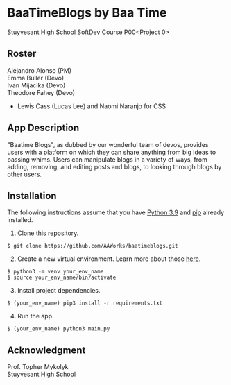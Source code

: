 # BaaTimeBlogs by Baa Time
Stuyvesant High School SoftDev Course P00&lt;Project 0>

## Roster
Alejandro Alonso (PM)<br>
Emma Buller (Devo)<br>
Ivan Mijacika (Devo)<br>
Theodore Fahey (Devo)

+ Lewis Cass (Lucas Lee) and Naomi Naranjo for CSS

## App Description
"Baatime Blogs", as dubbed by our wonderful team of devos, provides users with a platform on which they can share anything from big ideas to passing whims. Users can manipulate blogs in a variety of ways, from adding, removing, and editing posts and blogs, to looking through blogs by other users.

## Installation
The following instructions assume that you have [Python 3.9](https://www.python.org/downloads/ "Download Python") and [pip](https://pip.pypa.io/en/stable/installation. "Install pip") already installed.

1. Clone this repository.

`$ git clone https://github.com/AAWorks/baatimeblogs.git`

2. Create a new virtual environment. Learn more about those [here](https://docs.python.org/3/tutorial/venv.html "Virtual Environments in Python").

`$ python3 -m venv your_env_name`<br>
`$ source your_env_name/bin/activate`

3. Install project dependencies.

`$ (your_env_name) pip3 install -r requirements.txt`

4. Run the app.

`$ (your_env_name) python3 main.py`


## Acknowledgment
Prof. Topher Mykolyk <br>
Stuyvesant High School
